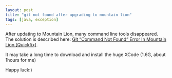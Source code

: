 ```yaml
---
layout: post
title: "git not found after upgrading to mountain lion"
tags: [java, exception]
---
```


After updating to Mountain Lion, many command line tools disappeared. The solution is described here: 
[Git “Command Not Found” Error In Mountain Lion [Quickfix]](http://www.hongkiat.com/blog/mountain-lion-git-fix/).

It may take a long time to download and install the huge XCode (1.6G, about 1hours for me)

Happy luck:)
